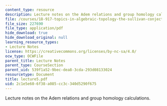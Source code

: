 ```yaml
---
content_type: resource
description: Lecture notes on the Adem relations and group homology calculations.
file: /courses/18-917-topics-in-algebraic-topology-the-sullivan-conjecture-fall-2007/2c1e5e606f38a085cc3c340d5290f675_lecture5.pdf
file_size: 227690
file_type: application/pdf
hide_download: true
hide_download_original: null
learning_resource_types:
- Lecture Notes
license: https://creativecommons.org/licenses/by-nc-sa/4.0/
ocw_type: OCWFile
parent_title: Lecture Notes
parent_type: CourseSection
parent_uid: 539f1a52-9bec-dea8-3cda-293d08133024
resourcetype: Document
title: lecture5.pdf
uid: 2c1e5e60-6f38-a085-cc3c-340d5290f675
---
```

Lecture notes on the Adem relations and group homology calculations.